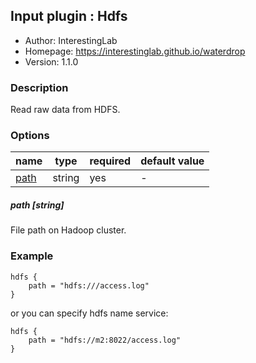 ## Input plugin : Hdfs

* Author: InterestingLab
* Homepage: https://interestinglab.github.io/waterdrop
* Version: 1.1.0

### Description

Read raw data from HDFS.

### Options

| name | type | required | default value |
| --- | --- | --- | --- |
| [path](#path-string) | string | yes | - |

##### path [string]

File path on Hadoop cluster.

### Example

```
hdfs {
    path = "hdfs:///access.log"
}
```

or you can specify hdfs name service:

```
hdfs {
    path = "hdfs://m2:8022/access.log"
}
```
